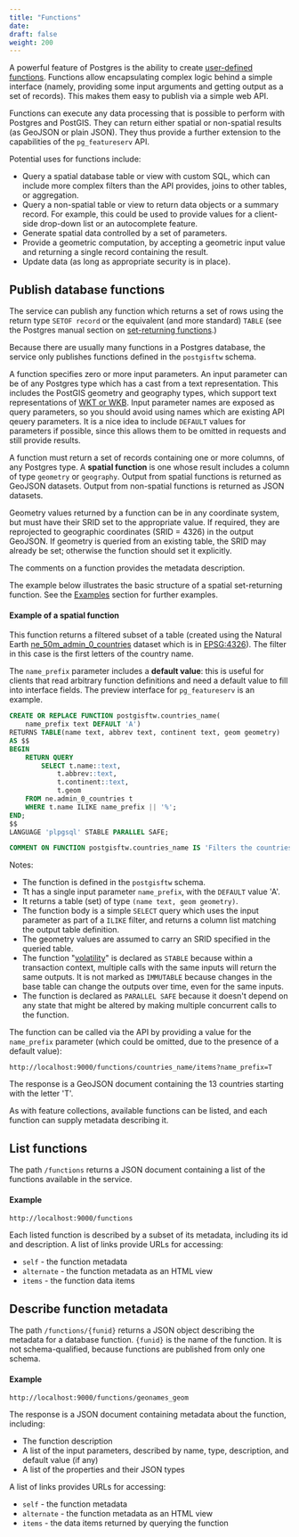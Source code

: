 ```yaml
---
title: "Functions"
date:
draft: false
weight: 200
---
```


A powerful feature of Postgres is the ability to create
[user-defined functions](https://www.postgresql.org/docs/current/xfunc.html).
Functions allow encapsulating complex logic behind a simple
interface (namely, providing some input arguments
and getting output as a set of records).
This makes them easy to publish via a simple web API.

Functions can execute any data processing that is
possible to perform with Postgres and PostGIS.
They can return either spatial or non-spatial results
(as GeoJSON or plain JSON). They thus provide a further extension to the capabilities of the `pg_featureserv` API.

Potential uses for functions include:

* Query a spatial database table or view with custom SQL, which can include more  complex filters than the API provides, joins to other tables, or aggregation.
* Query a non-spatial table or view to return data objects or a summary record.
  For example, this could be used to provide values for a client-side drop-down list or an autocomplete feature.
* Generate spatial data controlled by a set of parameters.
* Provide a geometric computation, by accepting a geometric input value and returning a single record containing the result.
* Update data (as long as appropriate security is in place).

## Publish database functions

The service can publish any function which returns a set of rows
using the return type `SETOF record`
or the equivalent (and more standard) `TABLE`
(see the Postgres manual section on [set-returning functions](https://www.postgresql.org/docs/current/xfunc-sql.html#XFUNC-SQL-FUNCTIONS-RETURNING-SET).)

Because there are usually many functions in a Postgres database,
the service only publishes functions defined in the `postgisftw` schema.

A function specifies zero or more input parameters.
An input parameter can be of any Postgres type
which has a cast from a text representation.  This includes the PostGIS geometry
and geography types, which support text representations of
[WKT or WKB](https://postgis.net/docs/manual-3.0/using_postgis_dbmanagement.html#OpenGISWKBWKT).
Input parameter names are exposed as query parameters,
so you should avoid using names which are existing API qeuery parameters.
It is a nice idea to include `DEFAULT` values for parameters if possible,
since this allows them to be omitted in requests and still provide results.

A function must return a set of records containing one or more
columns, of any Postgres type.
A **spatial function** is one whose result includes a column of type `geometry` or `geography`.
Output from spatial functions is returned as GeoJSON datasets.
Output from non-spatial functions is returned as JSON datasets.

Geometry values returned by a function can be in any coordinate system,
but must have their SRID set to the appropriate value.
If required, they are reprojected to geographic coordinates (SRID = 4326) in the output GeoJSON.
If geometry is queried from an existing table, the SRID may already be set;
otherwise the function should set it explicitly.

The comments on a function provides the metadata description.

The example below illustrates
the basic structure of a spatial set-returning function.
See the [Examples](/examples/) section for further examples.

#### Example of a spatial function

This function returns a filtered subset of a table (created using the Natural Earth [ne_50m_admin_0_countries](https://www.naturalearthdata.com/http//www.naturalearthdata.com/download/50m/cultural/ne_50m_admin_0_countries.zip) dataset which is in [EPSG:4326](https://epsg.io/4326)).
The filter in this case is the first letters of the country name.

The `name_prefix` parameter includes a **default value**: this is useful for clients that read arbitrary function definitions and need a default value to fill into interface fields. The preview interface for `pg_featureserv` is an example.

```sql
CREATE OR REPLACE FUNCTION postgisftw.countries_name(
	name_prefix text DEFAULT 'A')
RETURNS TABLE(name text, abbrev text, continent text, geom geometry)
AS $$
BEGIN
	RETURN QUERY
		SELECT t.name::text,
            t.abbrev::text,
            t.continent::text,
            t.geom
    FROM ne.admin_0_countries t
    WHERE t.name ILIKE name_prefix || '%';
END;
$$
LANGUAGE 'plpgsql' STABLE PARALLEL SAFE;

COMMENT ON FUNCTION postgisftw.countries_name IS 'Filters the countries table by the initial letters of the name using the "name_prefix" parameter.';
```

Notes:

* The function is defined in the `postgisftw` schema.
* Tt has a single input parameter `name_prefix`, with the `DEFAULT` value 'A'.
* It returns a table (set) of type `(name text, geom geometry)`.
* The function body is a simple `SELECT` query which uses the input parameter as part of a `ILIKE` filter,
  and returns a column list matching the output table definition.
* The geometry values are assumed to carry an SRID specified in the queried table.
* The function "[volatility](https://www.postgresql.org/docs/current/xfunc-volatility.html)" is declared as `STABLE` because within a transaction context, multiple calls with the same inputs will return the same outputs. It is not marked as `IMMUTABLE` because changes in the base table can change the outputs over time, even for the same inputs.
* The function is declared as `PARALLEL SAFE` because it doesn't depend on any state that might be altered by making multiple concurrent calls to the function.

The function can be called via the API by providing a value for the `name_prefix` parameter
(which could be omitted, due to the presence of a default value):

```
http://localhost:9000/functions/countries_name/items?name_prefix=T
```

The response is a GeoJSON document containing the 13 countries starting with the letter 'T'.

As with feature collections, available functions can be listed,
and each function can supply metadata describing it.

## List functions

The path `/functions` returns a JSON document containing a list of the functions available in the service.

#### Example
```
http://localhost:9000/functions
```

Each listed function is described by a subset of its metadata,
including its id and description.
A list of links provide URLs for accessing:

* `self` - the function metadata
* `alternate` - the function metadata as an HTML view
* `items` - the function data items


## Describe function metadata

The path `/functions/{funid}` returns a JSON object describing
the metadata for a database function.
`{funid}` is the name of the function.
It is not schema-qualified, because functions
are published from only one schema.

#### Example
```
http://localhost:9000/functions/geonames_geom
```

The response is a JSON document containing metadata about the function, including:

* The function description
* A list of the input parameters, described by name, type, description, and default value (if any)
* A list of the properties and their JSON types

A list of links provides URLs for accessing:

* `self` - the function metadata
* `alternate` - the function metadata as an HTML view
* `items` - the data items returned by querying the function
